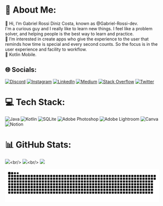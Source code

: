 # 💫 About Me:
👋 Hi, I’m Gabriel Rossi Diniz Costa, known as @Gabriel-Rossi-dev.<br>I'm a curious guy and I really like to learn new things. I feel like a problem solver, and helping people is the best way to learn and practice. <br>👀 I’m interested in create apps who give the experience to the user that reminds how time is special and every second counts. So the focus is in the user experience and facility to workflow.<br> 🌱 Kotlin Mobile.<br>


## 🌐 Socials:
[![Discord](https://img.shields.io/badge/Discord-%237289DA.svg?logo=discord&logoColor=white)](https://discord.gg/Zarif#1698) [![Instagram](https://img.shields.io/badge/Instagram-%23E4405F.svg?logo=Instagram&logoColor=white)](https://www.instagram.com/rossidiniz/) [![LinkedIn](https://img.shields.io/badge/LinkedIn-%230077B5.svg?logo=linkedin&logoColor=white)](https://www.linkedin.com/in/gabriel-rossi-3a4b75211/) [![Medium](https://img.shields.io/badge/Medium-12100E?logo=medium&logoColor=white)](https://medium.com/@costagabrielrd) [![Stack Overflow](https://img.shields.io/badge/-Stackoverflow-FE7A16?logo=stack-overflow&logoColor=white)](https://pt.stackoverflow.com/users/318022/gabriel-rossi) [![Twitter](https://img.shields.io/badge/Twitter-%231DA1F2.svg?logo=Twitter&logoColor=white)](https://twitter.com/Rossi_Diniz) 

# 💻 Tech Stack:
![Java](https://img.shields.io/badge/java-%23ED8B00.svg?style=for-the-badge&logo=java&logoColor=white) ![Kotlin](https://img.shields.io/badge/kotlin-%230095D5.svg?style=for-the-badge&logo=kotlin&logoColor=white) ![SQLite](https://img.shields.io/badge/sqlite-%2307405e.svg?style=for-the-badge&logo=sqlite&logoColor=white) ![Adobe Photoshop](https://img.shields.io/badge/adobephotoshop-%2331A8FF.svg?style=for-the-badge&logo=adobephotoshop&logoColor=white) ![Adobe Lightroom](https://img.shields.io/badge/Adobe%20Lightroom-31A8FF.svg?style=for-the-badge&logo=Adobe%20Lightroom&logoColor=white) ![Canva](https://img.shields.io/badge/Canva-%2300C4CC.svg?style=for-the-badge&logo=Canva&logoColor=white) ![Notion](https://img.shields.io/badge/Notion-%23000000.svg?style=for-the-badge&logo=notion&logoColor=white)
# 📊 GitHub Stats:
![](https://github-readme-stats-sigma-five.vercel.app/api?username=Gabriel-Rossi-dev&count_private=true&include_all_commits=true&show_icons=true&theme=dracula&hide_border=false&show_owner=true")<br/>
![](https://github-readme-streak-stats.herokuapp.com/?user=Gabriel-Rossi-dev&count_private=true&include_all_commits=true&show_icons=true&theme=dracula&hide_border=false&show_owner=true")<br/>
![](https://github-readme-stats-sigma-five.vercel.app/api/top-langs/?username=Gabriel-Rossi-dev&count_private=true&include_all_commits=true&show_icons=true&theme=dracula&hide_border=false&show_owner=true")



<div align="center">

  ![Snake animation](https://github.com/Gabriel-Rossi-dev/Gabriel-Rossi-dev/blob/main/github-contribution-grid-snake.svg)
  
</div>


